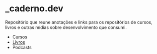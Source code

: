 # _caderno.dev

Repositório que reune anotações e links para os repositórios de cursos, livros e outras mídias sobre desenvolvimento que consumi.

- [Cursos](./cursos/README.md)
- [Livros](./livros/README.md)
- Podcasts

